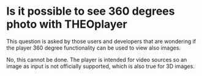 # Is it possible to see 360 degrees photo with THEOplayer

This question is asked by those users and developers that are wondering if the player 360 degree functionality can be used to view also images.

No, this cannot be done. The player is intended for video sources so an image as input is not officially supported, which is also true for 3D images.